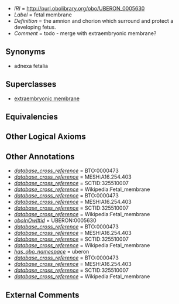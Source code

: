 * *IRI* = http://purl.obolibrary.org/obo/UBERON_0005630
 * *Label* = fetal membrane
 * *Definition* = the amnion and chorion which surround and protect a developing fetus.
 * *Comment* = todo - merge with extraembryonic membrane?

## Synonyms

 * adnexa fetalia

## Superclasses

 * [extraembryonic membrane](../../UBERON/31/UBERON_0005631.md)

## Equivalencies


## Other Logical Axioms


## Other Annotations

 * *[database_cross_reference](../../ef/oboInOwl#hasDbXref.md)* = BTO:0000473
 * *[database_cross_reference](../../ef/oboInOwl#hasDbXref.md)* = MESH:A16.254.403
 * *[database_cross_reference](../../ef/oboInOwl#hasDbXref.md)* = SCTID:325510007
 * *[database_cross_reference](../../ef/oboInOwl#hasDbXref.md)* = Wikipedia:Fetal_membrane
 * *[database_cross_reference](../../ef/oboInOwl#hasDbXref.md)* = BTO:0000473
 * *[database_cross_reference](../../ef/oboInOwl#hasDbXref.md)* = MESH:A16.254.403
 * *[database_cross_reference](../../ef/oboInOwl#hasDbXref.md)* = SCTID:325510007
 * *[database_cross_reference](../../ef/oboInOwl#hasDbXref.md)* = Wikipedia:Fetal_membrane
 * *[oboInOwl#id](../../id/oboInOwl#id.md)* = UBERON:0005630
 * *[database_cross_reference](../../ef/oboInOwl#hasDbXref.md)* = BTO:0000473
 * *[database_cross_reference](../../ef/oboInOwl#hasDbXref.md)* = MESH:A16.254.403
 * *[database_cross_reference](../../ef/oboInOwl#hasDbXref.md)* = SCTID:325510007
 * *[database_cross_reference](../../ef/oboInOwl#hasDbXref.md)* = Wikipedia:Fetal_membrane
 * *[has_obo_namespace](../../ce/oboInOwl#hasOBONamespace.md)* = uberon
 * *[database_cross_reference](../../ef/oboInOwl#hasDbXref.md)* = BTO:0000473
 * *[database_cross_reference](../../ef/oboInOwl#hasDbXref.md)* = MESH:A16.254.403
 * *[database_cross_reference](../../ef/oboInOwl#hasDbXref.md)* = SCTID:325510007
 * *[database_cross_reference](../../ef/oboInOwl#hasDbXref.md)* = Wikipedia:Fetal_membrane

## External Comments

